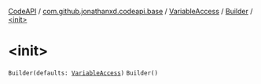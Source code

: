 [CodeAPI](../../../index.md) / [com.github.jonathanxd.codeapi.base](../../index.md) / [VariableAccess](../index.md) / [Builder](index.md) / [&lt;init&gt;](.)

# &lt;init&gt;

`Builder(defaults: `[`VariableAccess`](../index.md)`)`
`Builder()`